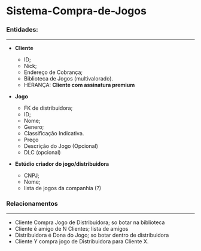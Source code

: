 # Sistema-Compra-de-Jogos

### Entidades:

---

- **Cliente**
    - ID;
    - Nick;
    - Endereço de Cobrança;
    - Biblioteca de Jogos (multivalorado).
    - HERANÇA: **Cliente com assinatura premium**
- **Jogo**
    - FK de distribuidora;
    - ID;
    - Nome;
    - Genero;
    - Classificação Indicativa.
    - Preço
    - Descrição do Jogo (Opcional)
    - DLC (opcional)

- **Estúdio criador do jogo/distribuidora**
    - CNPJ;
    - Nome;
    - lista de jogos da companhia (?)

### Relacionamentos

---

- Cliente Compra Jogo de Distribuidora; so botar na biblioteca
- Cliente é amigo de N Clientes; lista de amigos
- Distribuidora é Dona do Jogo; so botar dentro de distribuidora
- Cliente Y compra jogo de Distribuidora para Cliente X.
